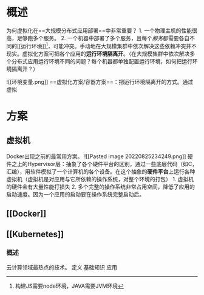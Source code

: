 # 概述
为何虚拟化在==大规模分布式应用部署==中非常重要？
	1. 一个物理主机的性能很高，足够跑多个服务。
	2. 一个机器中部署了多个服务，且每个*服务*都需要各自不同的[[运行环境]][^1]，可能冲突。手动地在大规模集群中依次解决这些依赖冲突并不现实。虚拟化方案可把各个应用的**运行环境隔离开**。（在大规模集群中依次解决多个分布式应用运行环境不同的问题？每个机器都单独配置运行环境，如何把运行环境隔离开？）

![[环境变量.png]]
==虚拟化方案/容器方案==：把运行环境隔离开的方式。通过虚拟
# 方案
## 虚拟机
Docker出现之前的最常用方案。
![[Pasted image 20220825234249.png]]
硬件之上的Hypervisor层：抽象了各个硬件平台的区别，通过一些底层代码（如C，汇编），用软件模拟了一个计算机的各个设备。在这个抽象的**硬件平台**上运行各种虚拟机（虚拟机是对应用与它所依赖的操作系统，对整个环境的打包）
	1. 虚拟机的硬件会有大量性能打损失
	2. 多个完整的操作系统非常占用空间，降低了应用的启动速度。因为一个应用的启动要在操作系统完整启动后。
## [[Docker]]
## [[Kubernetes]]
### 概述
云计算领域最热点的技术。
定义
基础知识
应用

[^1]: 构建JS需要node环境，JAVA需要JVM环境
